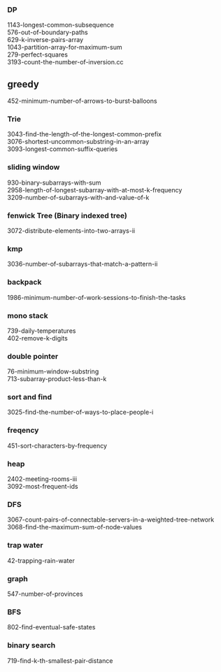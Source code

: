 ### DP
1143-longest-common-subsequence  
576-out-of-boundary-paths  
629-k-inverse-pairs-array  
1043-partition-array-for-maximum-sum  
279-perfect-squares  
3193-count-the-number-of-inversion.cc  

## greedy  
452-minimum-number-of-arrows-to-burst-balloons  

### Trie
3043-find-the-length-of-the-longest-common-prefix   
3076-shortest-uncommon-substring-in-an-array  
3093-longest-common-suffix-queries  

### sliding window  
930-binary-subarrays-with-sum  
2958-length-of-longest-subarray-with-at-most-k-frequency  
3209-number-of-subarrays-with-and-value-of-k   

### fenwick Tree (Binary indexed tree)
3072-distribute-elements-into-two-arrays-ii  

### kmp
3036-number-of-subarrays-that-match-a-pattern-ii

### backpack
1986-minimum-number-of-work-sessions-to-finish-the-tasks

### mono stack
739-daily-temperatures  
402-remove-k-digits  

### double pointer
76-minimum-window-substring  
713-subarray-product-less-than-k  

### sort and find
3025-find-the-number-of-ways-to-place-people-i  

### freqency
451-sort-characters-by-frequency  

### heap   
2402-meeting-rooms-iii    
3092-most-frequent-ids   

### DFS
3067-count-pairs-of-connectable-servers-in-a-weighted-tree-network  
3068-find-the-maximum-sum-of-node-values  

### trap water
42-trapping-rain-water

### graph
547-number-of-provinces  

### BFS
802-find-eventual-safe-states  

### binary search 
719-find-k-th-smallest-pair-distance    


